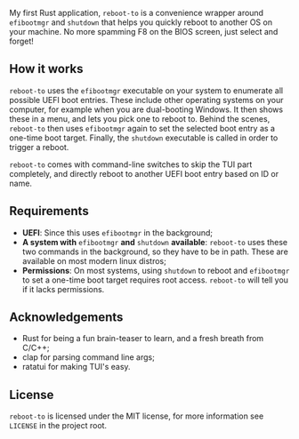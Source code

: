 My first Rust application, `reboot-to` is a convenience wrapper around `efibootmgr` and `shutdown` that helps you quickly reboot to another OS on your machine. No more spamming F8 on the BIOS screen, just select and forget!

## How it works
`reboot-to` uses the `efibootmgr` executable on your system to enumerate all possible UEFI boot entries. These include other operating systems on your computer, for example when you are dual-booting Windows. It then shows these in a menu, and lets you pick one to reboot to. Behind the scenes, `reboot-to` then uses `efibootmgr` again to set the selected boot entry as a one-time boot target. Finally, the `shutdown` executable is called in order to trigger a reboot.

`reboot-to` comes with command-line switches to skip the TUI part completely, and directly reboot to another UEFI boot entry based on ID or name.

## Requirements

- **UEFI**: Since this uses `efibootmgr` in the background;
- **A system with** `efibootmgr` **and** `shutdown` **available**: `reboot-to` uses these two commands in the background, so they have to be in path. These are available on most modern linux distros;
- **Permissions**: On most systems, using `shutdown` to reboot and `efibootmgr` to set a one-time boot target requires root access. `reboot-to` will tell you if it lacks permissions.

## Acknowledgements

- Rust for being a fun brain-teaser to learn, and a fresh breath from C/C++;
- clap for parsing command line args;
- ratatui for making TUI's easy.

## License
`reboot-to` is licensed under the MIT license, for more information see `LICENSE` in the project root.
